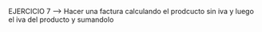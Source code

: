 EJERCICIO 7 --> Hacer una factura calculando el prodcucto sin iva y luego el iva del producto y sumandolo